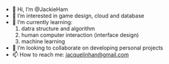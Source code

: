- 👋 Hi, I’m @JackieHam
- 👀 I’m interested in game design, cloud and database
- 🌱 I’m currently learning:
   1. datra structure and algorithm
   2. human computer interaction (interface design)
   3. machine learning
- 💞️ I’m looking to collaborate on developing personal projects
- 📫 How to reach me: jacquelinhan@gmail.com

<!---
JackieHam/JackieHam is a ✨ special ✨ repository because its `README.md` (this file) appears on your GitHub profile.
You can click the Preview link to take a look at your changes.
--->
